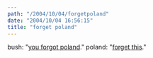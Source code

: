 ```yaml
---
path: "/2004/10/04/forgetpoland" 
date: "2004/10/04 16:56:15" 
title: "forget poland" 
---
```

bush: "<a href="http://youforgotpoland.com/">you forgot poland</a>." poland: "<a href="http://news.bbc.co.uk/2/hi/europe/3713186.stm">forget this</a>."